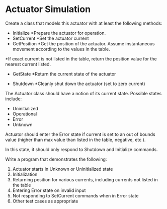# Actuator Simulation

Create a class that models this actuator with at least the following methods:

- Initialize
*Prepare the actuator for operation.
- SetCurrent
*Set the actuator current
- GetPosition
*Get the position of the actuator. Assume instantaneous movement according to the values in the table.

*If exact current is not listed in the table, return the position value for the nearest current listed.

- GetState
*Return the current state of the actuator

- Shutdown
*Cleanly shut down the actuator (set to zero current)

The Actuator class should have a notion of its current state. Possible states include:
- Uninitialized
- Operational
- Error
- Unknown

Actuator should enter the Error state if current is set to an out of bounds value (higher than max value than listed in the table, negative, etc.).

In this state, it should only respond to Shutdown and Initialize commands.

Write a program that demonstrates the following:
1. Actuator starts in Unknown or Uninitialized state
2. Initialization
3. Returning position for various currents, including currents not listed in the table
4. Entering Error state on invalid input
5. Not responding to SetCurrent commands when in Error state
6. Other test cases as appropriate

